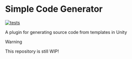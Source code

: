 # Simple Code Generator

[![tests](https://github.com/sandrofigo/Simple-Code-Generator-Unity3D/actions/workflows/tests.yml/badge.svg)](https://github.com/sandrofigo/Simple-Code-Generator-Unity3D/actions/workflows/tests.yml)

A plugin for generating source code from templates in Unity

> [!WARNING]
> This repository is still WIP!


